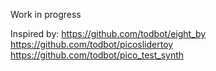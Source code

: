 Work in progress


Inspired by:
https://github.com/todbot/eight_by
https://github.com/todbot/picoslidertoy
https://github.com/todbot/pico_test_synth
